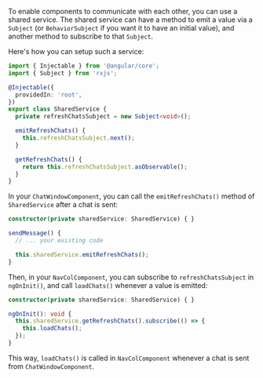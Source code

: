 To enable components to communicate with each other, you can use a shared service. The shared service can have a method to emit a value via a `Subject` (or `BehaviorSubject` if you want it to have an initial value), and another method to subscribe to that `Subject`. 

Here's how you can setup such a service:

```typescript
import { Injectable } from '@angular/core';
import { Subject } from 'rxjs';

@Injectable({
  providedIn: 'root',
})
export class SharedService {
  private refreshChatsSubject = new Subject<void>();

  emitRefreshChats() {
    this.refreshChatsSubject.next();
  }

  getRefreshChats() {
    return this.refreshChatsSubject.asObservable();
  }
}
```
In your `ChatWindowComponent`, you can call the `emitRefreshChats()` method of `SharedService` after a chat is sent:

```typescript
constructor(private sharedService: SharedService) { }

sendMessage() {
  // ... your existing code

  this.sharedService.emitRefreshChats();
}
```

Then, in your `NavColComponent`, you can subscribe to `refreshChatsSubject` in `ngOnInit()`, and call `loadChats()` whenever a value is emitted:

```typescript
constructor(private sharedService: SharedService) { }

ngOnInit(): void {
  this.sharedService.getRefreshChats().subscribe(() => {
    this.loadChats();
  });
}
```

This way, `loadChats()` is called in `NavColComponent` whenever a chat is sent from `ChatWindowComponent`.